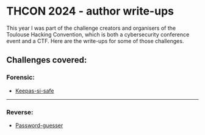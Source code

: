 # THCON 2024 - author write-ups
This year I was part of the challenge creators and organisers of the Toulouse Hacking Convention, which is both a cybersecurity conference event and a CTF. Here are the write-ups for some of those challenges.
## Challenges covered:
### Forensic:
- [Keepas-si-safe](https://github.com/Maksence/write-ups/blob/main/THCon2024/Keepas-si-safe_author.md#forensic-keepas-si-safe)
---
### Reverse:
- [Password-guesser](https://github.com/Maksence/write-ups/blob/main/THCon2024/Password-guesser.md)
